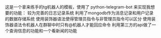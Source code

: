 这是一个拿来练手的tg机器人的模板，使用了 python-telegram-bot 来实现我想要的功能：
较为完善的日志记录系统
利用了mongodb作为消息记录和用户记录的数据存储系统
使用装饰器语法使得管理员指令与非管理员指令可以区分
使用装饰器语法令机器人在群聊中时只有@机器人才能回应命令
利用第三方的api做了一个查询信息的功能和一个看新闻的功能
